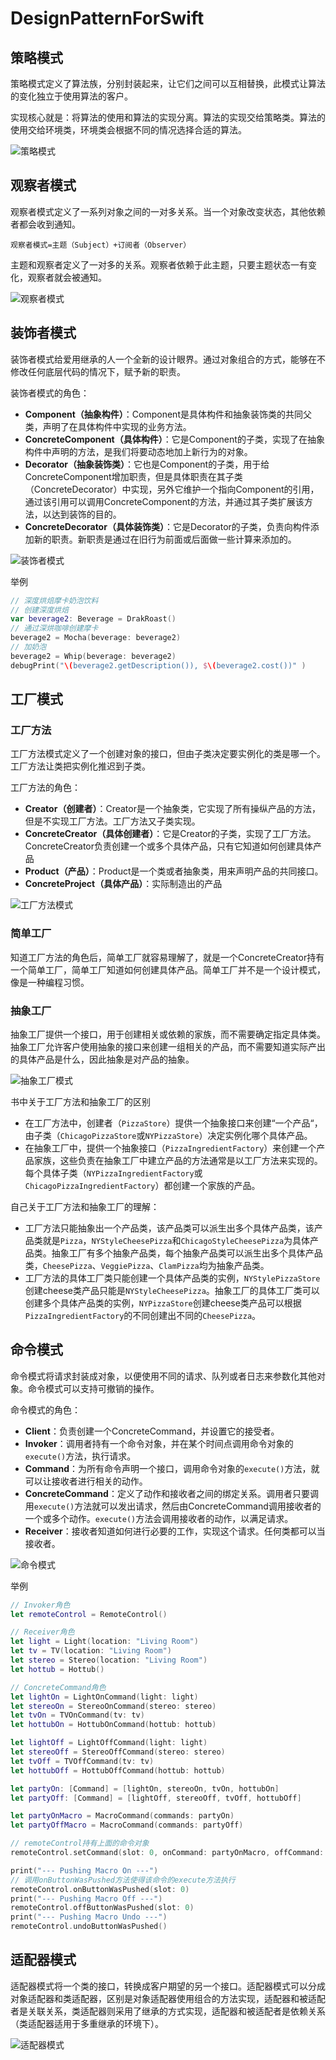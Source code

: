 # DesignPatternForSwift

## 策略模式

策略模式定义了算法族，分别封装起来，让它们之间可以互相替换，此模式让算法的变化独立于使用算法的客户。

实现核心就是：将算法的使用和算法的实现分离。算法的实现交给策略类。算法的使用交给环境类，环境类会根据不同的情况选择合适的算法。

![策略模式](./resources/策略模式.png)

## 观察者模式

观察者模式定义了一系列对象之间的一对多关系。当一个对象改变状态，其他依赖者都会收到通知。

`观察者模式=主题（Subject）+订阅者（Observer）`

主题和观察者定义了一对多的关系。观察者依赖于此主题，只要主题状态一有变化，观察者就会被通知。

![观察者模式](./resources/观察者模式.png)

## 装饰者模式

装饰者模式给爱用继承的人一个全新的设计眼界。通过对象组合的方式，能够在不修改任何底层代码的情况下，赋予新的职责。

装饰者模式的角色：

+ **Component（抽象构件）**：Component是具体构件和抽象装饰类的共同父类，声明了在具体构件中实现的业务方法。
+ **ConcreteComponent（具体构件）**：它是Component的子类，实现了在抽象构件中声明的方法，是我们将要动态地加上新行为的对象。
+ **Decorator（抽象装饰类）**：它也是Component的子类，用于给ConcreteComponent增加职责，但是具体职责在其子类（ConcreteDecorator）中实现，另外它维护一个指向Component的引用，通过该引用可以调用ConcreteComponent的方法，并通过其子类扩展该方法，以达到装饰的目的。
+ **ConcreteDecorator（具体装饰类）**：它是Decorator的子类，负责向构件添加新的职责。新职责是通过在旧行为前面或后面做一些计算来添加的。

![装饰者模式](./resources/装饰器模式.png)

举例

```Swift
// 深度烘焙摩卡奶泡饮料
// 创建深度烘焙
var beverage2: Beverage = DrakRoast()
// 通过深烘咖啡创建摩卡
beverage2 = Mocha(beverage: beverage2)
// 加奶泡
beverage2 = Whip(beverage: beverage2)
debugPrint("\(beverage2.getDescription()), $\(beverage2.cost())" )
```

## 工厂模式

### 工厂方法
工厂方法模式定义了一个创建对象的接口，但由子类决定要实例化的类是哪一个。工厂方法让类把实例化推迟到子类。

工厂方法的角色：

+ **Creator（创建者）**：Creator是一个抽象类，它实现了所有操纵产品的方法，但是不实现工厂方法。工厂方法又子类实现。
+ **ConcreteCreator（具体创建者）**：它是Creator的子类，实现了工厂方法。ConcreteCreator负责创建一个或多个具体产品，只有它知道如何创建具体产品
+ **Product（产品）**：Product是一个类或者抽象类，用来声明产品的共同接口。
+ **ConcreteProject（具体产品）**：实际制造出的产品

![工厂方法模式](./resources/工厂方法模式.png)

### 简单工厂

知道工厂方法的角色后，简单工厂就容易理解了，就是一个ConcreteCreator持有一个简单工厂，简单工厂知道如何创建具体产品。简单工厂并不是一个设计模式，像是一种编程习惯。

### 抽象工厂

抽象工厂提供一个接口，用于创建相关或依赖的家族，而不需要确定指定具体类。抽象工厂允许客户使用抽象的接口来创建一组相关的产品，而不需要知道实际产出的具体产品是什么，因此抽象是对产品的抽象。

![抽象工厂模式](./resources/抽象工厂模式.png)

书中关于工厂方法和抽象工厂的区别

+ 在工厂方法中，创建者（`PizzaStore`）提供一个抽象接口来创建“一个产品“，由子类（`ChicagoPizzaStore`或`NYPizzaStore`）决定实例化哪个具体产品。
+ 在抽象工厂中，提供一个抽象接口（`PizzaIngredientFactory`）来创建一个产品家族，这些负责在抽象工厂中建立产品的方法通常是以工厂方法来实现的。每个具体子类（`NYPizzaIngredientFactory`或`ChicagoPizzaIngredientFactory`）都创建一个家族的产品。

自己关于工厂方法和抽象工厂的理解：

+ 工厂方法只能抽象出一个产品类，该产品类可以派生出多个具体产品类，该产品类就是`Pizza`，`NYStyleCheesePizza`和`ChicagoStyleCheesePizza`为具体产品类。抽象工厂有多个抽象产品类，每个抽象产品类可以派生出多个具体产品类，`CheesePizza`、`VeggiePizza`、`ClamPizza`均为抽象产品类。
+ 工厂方法的具体工厂类只能创建一个具体产品类的实例，`NYStylePizzaStore`创建cheese类产品只能是`NYStyleCheesePizza`。抽象工厂的具体工厂类可以创建多个具体产品类的实例，`NYPizzaStore`创建cheese类产品可以根据`PizzaIngredientFactory`的不同创建出不同的`CheesePizza`。

## 命令模式

命令模式将请求封装成对象，以便使用不同的请求、队列或者日志来参数化其他对象。命令模式可以支持可撤销的操作。

命令模式的角色：

+ **Client**：负责创建一个ConcreteCommand，并设置它的接受者。
+ **Invoker**：调用者持有一个命令对象，并在某个时间点调用命令对象的`execute()`方法，执行请求。
+ **Command**：为所有命令声明一个接口，调用命令对象的`execute()`方法，就可以让接收者进行相关的动作。
+ **ConcreteCommand**：定义了动作和接收者之间的绑定关系。调用者只要调用`execute()`方法就可以发出请求，然后由ConcreteCommand调用接收者的一个或多个动作。`execute()`方法会调用接收者的动作，以满足请求。
+ **Receiver**：接收者知道如何进行必要的工作，实现这个请求。任何类都可以当接收者。

![命令模式](./resources/命令模式.png)

举例

```Swift
// Invoker角色
let remoteControl = RemoteControl()

// Receiver角色
let light = Light(location: "Living Room")
let tv = TV(location: "Living Room")
let stereo = Stereo(location: "Living Room")
let hottub = Hottub()

// ConcreteCommand角色
let lightOn = LightOnCommand(light: light)
let stereoOn = StereoOnCommand(stereo: stereo)
let tvOn = TVOnCommand(tv: tv)
let hottubOn = HottubOnCommand(hottub: hottub)

let lightOff = LightOffCommand(light: light)
let stereoOff = StereoOffCommand(stereo: stereo)
let tvOff = TVOffCommand(tv: tv)
let hottubOff = HottubOffCommand(hottub: hottub)

let partyOn: [Command] = [lightOn, stereoOn, tvOn, hottubOn]
let partyOff: [Command] = [lightOff, stereoOff, tvOff, hottubOff]

let partyOnMacro = MacroCommand(commands: partyOn)
let partyOffMacro = MacroCommand(commands: partyOff)

// remoteControl持有上面的命令对象
remoteControl.setCommand(slot: 0, onCommand: partyOnMacro, offCommand: partyOffMacro)

print("--- Pushing Macro On ---")
// 调用onButtonWasPushed方法使得该命令的execute方法执行
remoteControl.onButtonWasPushed(slot: 0)
print("--- Pushing Macro Off ---")
remoteControl.offButtonWasPushed(slot: 0)
print("--- Pushing Macro Undo ---")
remoteControl.undoButtonWasPushed()
```

## 适配器模式

适配器模式将一个类的接口，转换成客户期望的另一个接口。适配器模式可以分成对象适配器和类适配器，区别是对象适配器使用组合的方法实现，适配器和被适配者是关联关系，类适配器则采用了继承的方式实现，适配器和被适配者是依赖关系（类适配器适用于多重继承的环境下）。

![适配器模式](./resources/适配器模式.png)









